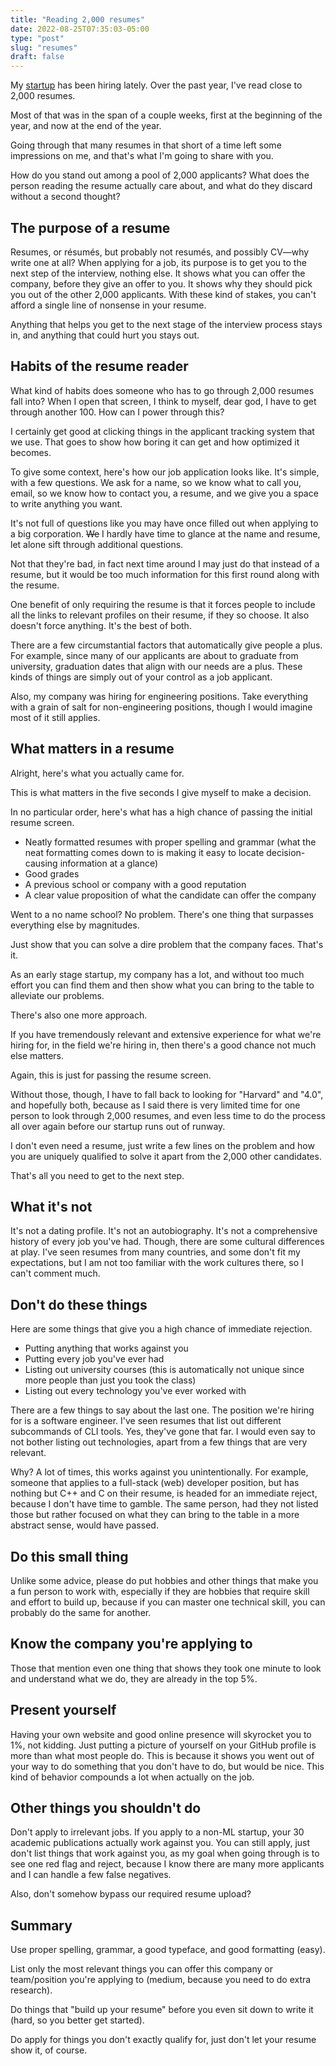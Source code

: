 ```yaml
---
title: "Reading 2,000 resumes"
date: 2022-08-25T07:35:03-05:00
type: "post"
slug: "resumes"
draft: false
---
```


My [startup](https://peachpay.app/) has been hiring lately. Over the past year, I've read close to 2,000 resumes.

Most of that was in the span of a couple weeks, first at the beginning of the year, and now at the end of the year.

Going through that many resumes in that short of a time left some impressions on me, and that's what I'm going to share with you.

How do you stand out among a pool of 2,000 applicants? What does the person reading the resume actually care about, and what do they discard without a second thought?

## The purpose of a resume

Resumes, or résumés, but probably not resumés, and possibly CV—why write one at all? When applying for a job, its purpose is to get you to the next step of the interview, nothing else. It shows what you can offer the company, before they give an offer to you. It shows why they should pick you out of the other 2,000 applicants. With these kind of stakes, you can't afford a single line of nonsense in your resume.

Anything that helps you get to the next stage of the interview process stays in, and anything that could hurt you stays out.

## Habits of the resume reader

What kind of habits does someone who has to go through 2,000 resumes fall into? When I open that screen, I think to myself, dear god, I have to get through another 100. How can I power through this?

I certainly get good at clicking things in the applicant tracking system that we use. That goes to show how boring it can get and how optimized it becomes.

To give some context, here's how our job application looks like. It's simple, with a few questions. We ask for a name, so we know what to call you, email, so we know how to contact you, a resume, and we give you a space to write anything you want.

It's not full of questions like you may have once filled out when applying to a big corporation. ~~We~~ I hardly have time to glance at the name and resume, let alone sift through additional questions.

Not that they're bad, in fact next time around I may just do that instead of a resume, but it would be too much information for this first round along with the resume.

One benefit of only requiring the resume is that it forces people to include all the links to relevant profiles on their resume, if they so choose. It also doesn't force anything. It's the best of both.

There are a few circumstantial factors that automatically give people a plus. For example, since many of our applicants are about to graduate from university, graduation dates that align with our needs are a plus. These kinds of things are simply out of your control as a job applicant.

Also, my company was hiring for engineering positions. Take everything with a grain of salt for non-engineering positions, though I would imagine most of it still applies.

## What matters in a resume

Alright, here's what you actually came for.

This is what matters in the five seconds I give myself to make a decision.

In no particular order, here's what has a high chance of passing the initial resume screen.

- Neatly formatted resumes with proper spelling and grammar (what the neat formatting comes down to is making it easy to locate decision-causing information at a glance)
- Good grades
- A previous school or company with a good reputation
- A clear value proposition of what the candidate can offer the company

Went to a no name school? No problem. There's one thing that surpasses everything else by magnitudes.

Just show that you can solve a dire problem that the company faces. That's it.

As an early stage startup, my company has a lot, and without too much effort you can find them and then show what you can bring to the table to alleviate our problems.

There's also one more approach.

If you have tremendously relevant and extensive experience for what we're hiring for, in the field we're hiring in, then there's a good chance not much else matters.

Again, this is just for passing the resume screen.

Without those, though, I have to fall back to looking for "Harvard" and "4.0", and hopefully both, because as I said there is very limited time for one person to look through 2,000 resumes, and even less time to do the process all over again before our startup runs out of runway.

I don't even need a resume, just write a few lines on the problem and how you are uniquely qualified to solve it apart from the 2,000 other candidates. 

That's all you need to get to the next step.

## What it's not

It's not a dating profile. It's not an autobiography. It's not a comprehensive history of every job you've had. Though, there are some cultural differences at play. I've seen resumes from many countries, and some don't fit my expectations, but I am not too familiar with the work cultures there, so I can't comment much.

## Don't do these things

Here are some things that give you a high chance of immediate rejection.

- Putting anything that works against you
- Putting every job you've ever had
- Listing out university courses (this is automatically not unique since more people than just you took the class)
- Listing out every technology you've ever worked with

There are a few things to say about the last one. The position we're hiring for is a software engineer. I've seen resumes that list out different subcommands of CLI tools. Yes, they've gone that far. I would even say to not bother listing out technologies, apart from a few things that are very relevant.

Why? A lot of times, this works against you unintentionally. For example, someone that applies to a full-stack (web) developer position, but has nothing but C++ and C on their resume, is headed for an immediate reject, because I don't have time to gamble. The same person, had they not listed those but rather focused on what they can bring to the table in a more abstract sense, would have passed.

## Do this small thing

Unlike some advice, please do put hobbies and other things that make you a fun person to work with, especially if they are hobbies that require skill and effort to build up, because if you can master one technical skill, you can probably do the same for another.

## Know the company you're applying to

Those that mention even one thing that shows they took one minute to look and understand what we do, they are already in the top 5%.

## Present yourself

Having your own website and good online presence will skyrocket you to 1%, not kidding. Just putting a picture of yourself on your GitHub profile is more than what most people do. This is because it shows you went out of your way to do something that you don't have to do, but would be nice. This kind of behavior compounds a lot when actually on the job.

## Other things you shouldn't do

Don't apply to irrelevant jobs. If you apply to a non-ML startup, your 30 academic publications actually work against you. You can still apply, just don't list things that work against you, as my goal when going through is to see one red flag and reject, because I know there are many more applicants and I can handle a few false negatives.

Also, don't somehow bypass our required resume upload?

## Summary

Use proper spelling, grammar, a good typeface, and good formatting (easy).

List only the most relevant things you can offer this company or team/position you're applying to (medium, because you need to do extra research).

Do things that "build up your resume" before you even sit down to write it (hard, so you better get started).

Do apply for things you don't exactly qualify for, just don't let your resume show it, of course.

